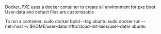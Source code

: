 Docker_PXE uses a docker container to create all environment for pxe boot.
User-data and default files are customizable

To run a container:
sudo docker build --tag ubuntu
sudo docker run --net=host -v $HOME/user-data/:/tftp/cloud-init-bios/user-data/ ubuntu